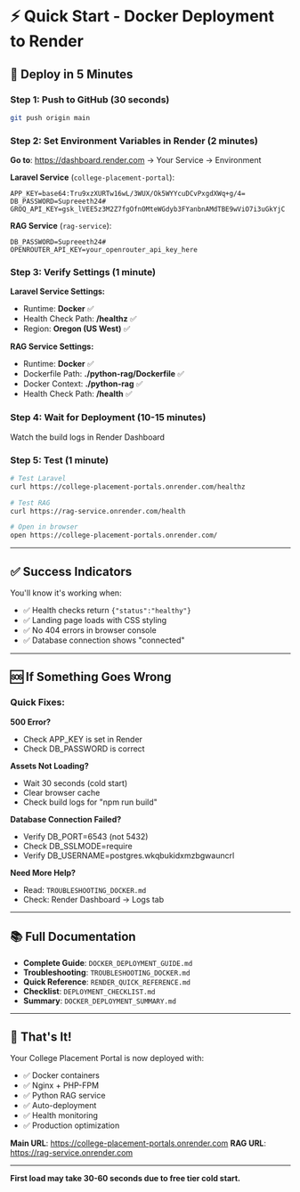 # ⚡ Quick Start - Docker Deployment to Render

## 🚀 Deploy in 5 Minutes

### Step 1: Push to GitHub (30 seconds)
```bash
git push origin main
```

### Step 2: Set Environment Variables in Render (2 minutes)

**Go to**: https://dashboard.render.com → Your Service → Environment

**Laravel Service** (`college-placement-portal`):
```
APP_KEY=base64:Tru9xzXURTw16wL/3WUX/Ok5WYYcuDCvPxgdXWq+g/4=
DB_PASSWORD=Supreeeth24#
GROQ_API_KEY=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
```

**RAG Service** (`rag-service`):
```
DB_PASSWORD=Supreeeth24#
OPENROUTER_API_KEY=your_openrouter_api_key_here
```

### Step 3: Verify Settings (1 minute)

**Laravel Service Settings:**
- Runtime: **Docker** ✅
- Health Check Path: **/healthz** ✅
- Region: **Oregon (US West)** ✅

**RAG Service Settings:**
- Runtime: **Docker** ✅
- Dockerfile Path: **./python-rag/Dockerfile** ✅
- Docker Context: **./python-rag** ✅
- Health Check Path: **/health** ✅

### Step 4: Wait for Deployment (10-15 minutes)
Watch the build logs in Render Dashboard

### Step 5: Test (1 minute)
```bash
# Test Laravel
curl https://college-placement-portals.onrender.com/healthz

# Test RAG
curl https://rag-service.onrender.com/health

# Open in browser
open https://college-placement-portals.onrender.com/
```

---

## ✅ Success Indicators

You'll know it's working when:
- ✅ Health checks return `{"status":"healthy"}`
- ✅ Landing page loads with CSS styling
- ✅ No 404 errors in browser console
- ✅ Database connection shows "connected"

---

## 🆘 If Something Goes Wrong

### Quick Fixes:

**500 Error?**
- Check APP_KEY is set in Render
- Check DB_PASSWORD is correct

**Assets Not Loading?**
- Wait 30 seconds (cold start)
- Clear browser cache
- Check build logs for "npm run build"

**Database Connection Failed?**
- Verify DB_PORT=6543 (not 5432)
- Check DB_SSLMODE=require
- Verify DB_USERNAME=postgres.wkqbukidxmzbgwauncrl

**Need More Help?**
- Read: `TROUBLESHOOTING_DOCKER.md`
- Check: Render Dashboard → Logs tab

---

## 📚 Full Documentation

- **Complete Guide**: `DOCKER_DEPLOYMENT_GUIDE.md`
- **Troubleshooting**: `TROUBLESHOOTING_DOCKER.md`
- **Quick Reference**: `RENDER_QUICK_REFERENCE.md`
- **Checklist**: `DEPLOYMENT_CHECKLIST.md`
- **Summary**: `DOCKER_DEPLOYMENT_SUMMARY.md`

---

## 🎉 That's It!

Your College Placement Portal is now deployed with:
- ✅ Docker containers
- ✅ Nginx + PHP-FPM
- ✅ Python RAG service
- ✅ Auto-deployment
- ✅ Health monitoring
- ✅ Production optimization

**Main URL**: https://college-placement-portals.onrender.com
**RAG URL**: https://rag-service.onrender.com

---

**First load may take 30-60 seconds due to free tier cold start.**
